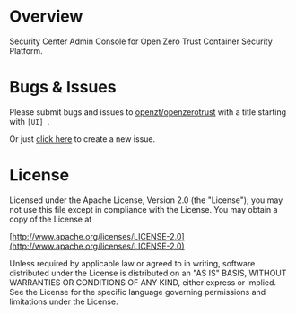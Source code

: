 # Overview
Security Center Admin Console for Open Zero Trust Container Security Platform.

# Bugs & Issues
Please submit bugs and issues to [openzt/openzerotrust](//github.com/openzt/openzerotrust/issues) with a title starting with `[UI] `.

Or just [click here](//github.com/openzt/openzerotrust/issues/new?title=%5BUI%5D%20) to create a new issue.

# License

Licensed under the Apache License, Version 2.0 (the "License");
you may not use this file except in compliance with the License.
You may obtain a copy of the License at

[http://www.apache.org/licenses/LICENSE-2.0](http://www.apache.org/licenses/LICENSE-2.0)

Unless required by applicable law or agreed to in writing, software
distributed under the License is distributed on an "AS IS" BASIS,
WITHOUT WARRANTIES OR CONDITIONS OF ANY KIND, either express or implied.
See the License for the specific language governing permissions and
limitations under the License.
